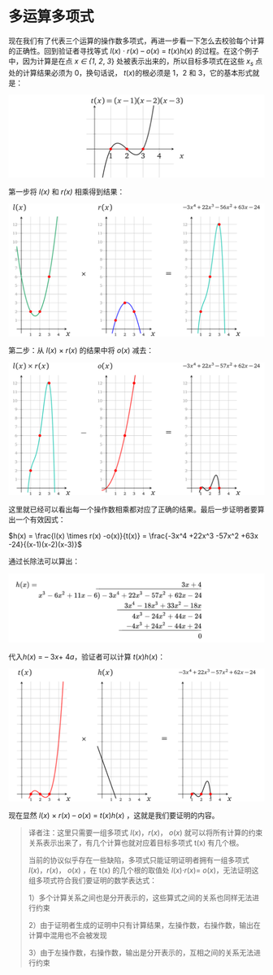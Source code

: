 # 多运算多项式

现在我们有了代表三个运算的操作数多项式，再进一步看一下怎么去校验每个计算的正确性。回到验证者寻找等式 *l*(*x*) · *r*(*x*) – *o*(*x*) = *t*(*x*)*h*(*x*) 的过程。在这个例子中，因为计算是在点 *x* *∈ {1*, *2*, *3*} 处被表示出来的，所以目标多项式在这些  *x<sub>s</sub>​* 点处的计算结果必须为 0，换句话说， *t*(*x*)的根必须是 1，2 和 3，它的基本形式就是：

![img](img/3/1*h8i-j98fBxmFSraGWadrJA.png)

第一步将 *l(x)* 和 *r(x)* 相乘得到结果：

![img](img/3/1*bsT-MgxaGDGJxWPZKk37Rw.png)

第二步：从 *l*(*x*) × *r*(*x*) 的结果中将 *o*(*x*)  减去：

![img](img/3/1*hs7NGn66W8Isu26jtVpDrw.png)

这里就已经可以看出每一个操作数相乘都对应了正确的结果。最后一步证明者要算出一个有效因式：

$h(x) = \frac{l(x) \times r(x) -o(x)}{t(x)} = \frac{-3x^4 +22x^3 -57x^2 +63x -24}{(x-1)(x-2)(x-3)}$

通过长除法可以算出：

![img](./img/3/div2.png)

代入*h*(*x*) = – 3*x*+ 4*a*，验证者可以计算 *t*(*x*)*h*(*x*)：

![img](img/3/1*NEpiDG9xLK_purIz175KXA.png)

现在显然 *l*(*x*) × *r*(*x*) – *o*(*x*) = *t*(*x*)*h*(*x*) ，这就是我们要证明的内容。

> 译者注：这里只需要一组多项式 *l*(*x*)，*r*(*x*)， *o*(*x*) 就可以将所有计算的约束关系表示出来了，有几个计算也就对应着目标多项式 t(x) 有几个根。
>
> 当前的协议似乎存在一些缺陷，多项式只能证明证明者拥有一组多项式 *l*(*x*)，*r*(*x*)， *o*(*x*) ，在 t(x) 的几个根的取值处 *l*(*x*)·*r*(*x*)= *o*(*x*)，无法证明这组多项式符合我们要证明的数学表达式：
>
> 1）多个计算关系之间也是分开表示的，这些算式之间的关系也同样无法进行约束
>
> 2）由于证明者生成的证明中只有计算结果，左操作数，右操作数，输出在计算中混用也不会被发现
>
> 3）由于左操作数，右操作数，输出是分开表示的，互相之间的关系无法进行约束
